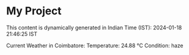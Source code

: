 # My Project

This content is dynamically generated in Indian Time (IST): 2024-01-18 21:46:25 IST


Current Weather in Coimbatore:
Temperature: 24.88 °C
Condition: haze
